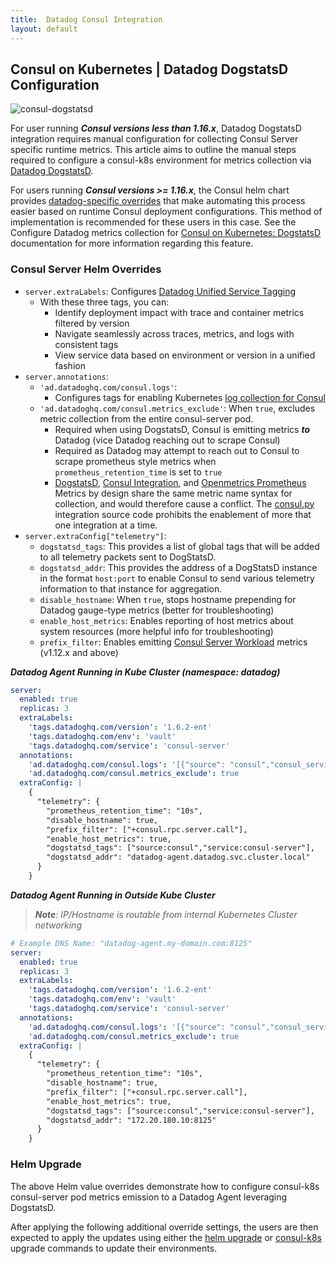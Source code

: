 ```yaml
---
title:  Datadog Consul Integration
layout: default
---
```


## Consul on Kubernetes | Datadog DogstatsD Configuration

![consul-dogstatsd](https://github.com/natemollica-nm/devops/assets/57850649/17848477-8c2d-4fc7-8709-95ecd3db4ba1)

For user running **_Consul versions less than 1.16.x_**, Datadog DogstatsD integration requires manual 
configuration for collecting Consul Server specific runtime metrics. This article aims to outline the 
manual steps required to configure a consul-k8s environment for metrics collection via [Datadog DogstatsD](https://docs.datadoghq.com/developers/dogstatsd/?tab=kubernetes).

For users running **_Consul versions >= 1.16.x_**, the Consul helm chart provides [datadog-specific overrides](https://github.com/hashicorp/consul-k8s/blob/02b8d33719e1958f5b272ef685b611414093a974/charts/consul/values.yaml#L663-L785)
that make automating this process easier based on runtime Consul deployment configurations. This method 
of implementation is recommended for these users in this case. See the Configure Datadog metrics collection
for [Consul on Kubernetes: DogstatsD](https://developer.hashicorp.com/consul/docs/k8s/deployment-configurations/datadog#dogstatsd) documentation for more information regarding this feature.

### Consul Server Helm Overrides

* `server.extraLabels`: Configures [Datadog Unified Service Tagging](https://docs.datadoghq.com/getting_started/tagging/unified_service_tagging/?tab=kubernetes)
    * With these three tags, you can:
        * Identify deployment impact with trace and container metrics filtered by version
        * Navigate seamlessly across traces, metrics, and logs with consistent tags
        * View service data based on environment or version in a unified fashion
* `server.annotations`:
    * `'ad.datadoghq.com/consul.logs'`:
        * Configures tags for enabling Kubernetes [log collection for Consul](https://docs.datadoghq.com/integrations/consul/?tab=containerized#log-collection)
    * `'ad.datadoghq.com/consul.metrics_exclude'`: When `true`, excludes metric collection from the entire consul-server pod.
        * Required when using DogstatsD, Consul is emitting metrics _**to**_ Datadog (vice Datadog reaching out to scrape Consul)
        * Required as Datadog may attempt to reach out to Consul to scrape prometheus style metrics when `prometheus_retention_time` is set to `true`
        * [DogstatsD](https://docs.datadoghq.com/developers/dogstatsd/?tab=kubernetes), [Consul Integration](https://docs.datadoghq.com/integrations/consul/?tab=containerized), and [Openmetrics Prometheus](https://docs.datadoghq.com/containers/kubernetes/prometheus/?tab=kubernetesadv2) Metrics by design share the same metric name syntax for collection, and would therefore cause a conflict. The [consul.py](https://github.com/DataDog/integrations-core/blob/07c04c5e9465ba1f3e0198830896d05923e81283/consul/datadog_checks/consul/consul.py#L55-L61) integration source code prohibits the enablement of more that one integration at a time.
* `server.extraConfig["telemetry"]`:
    *  `dogstatsd_tags`: This provides a list of global tags that will be added to all telemetry packets sent to DogStatsD.
    *  `dogstatsd_addr`: This provides the address of a DogStatsD instance in the format `host:port` to enable Consul to send various telemetry information to that instance for aggregation.
    *  `disable_hostname`: When `true`, stops hostname prepending for Datadog gauge-type metrics (better for troubleshooting)
    *  `enable_host_metrics`: Enables reporting of host metrics about system resources (more helpful info for troubleshooting)
    *  `prefix_filter`: Enables emitting [Consul Server Workload](https://developer.hashicorp.com/consul/docs/agent/telemetry#server-workload) metrics (v1.12.x and above)

_**Datadog Agent Running in Kube Cluster (namespace: datadog)**_
```yaml
server:
  enabled: true
  replicas: 3
  extraLabels:
    'tags.datadoghq.com/version': '1.6.2-ent'
    'tags.datadoghq.com/env': 'vault'
    'tags.datadoghq.com/service': 'consul-server'
  annotations:
    'ad.datadoghq.com/consul.logs': '[{"source": "consul","consul_service": "consul-server"}]'
    'ad.datadoghq.com/consul.metrics_exclude': true
  extraConfig: |
    {
      "telemetry": {
        "prometheus_retention_time": "10s",
        "disable_hostname": true,
        "prefix_filter": ["+consul.rpc.server.call"],
        "enable_host_metrics": true,
        "dogstatsd_tags": ["source:consul","service:consul-server"],
        "dogstatsd_addr": "datadog-agent.datadog.svc.cluster.local"
      }
    }
```

_**Datadog Agent Running in Outside Kube Cluster**_

> _**Note**: IP/Hostname is routable from internal Kubernetes Cluster networking_
```yaml
# Example DNS Name: "datadog-agent.my-domain.com:8125"
server:
  enabled: true
  replicas: 3
  extraLabels:
    'tags.datadoghq.com/version': '1.6.2-ent'
    'tags.datadoghq.com/env': 'vault'
    'tags.datadoghq.com/service': 'consul-server'
  annotations:
    'ad.datadoghq.com/consul.logs': '[{"source": "consul","consul_service": "consul-server"}]'
    'ad.datadoghq.com/consul.metrics_exclude': true
  extraConfig: |
    {
      "telemetry": {
        "prometheus_retention_time": "10s",
        "disable_hostname": true,
        "prefix_filter": ["+consul.rpc.server.call"],
        "enable_host_metrics": true,
        "dogstatsd_tags": ["source:consul","service:consul-server"],
        "dogstatsd_addr": "172.20.180.10:8125"
      }
    }
```

### Helm Upgrade

The above Helm value overrides demonstrate how to configure consul-k8s consul-server pod metrics emission to a Datadog Agent leveraging DogstatsD.

After applying the following additional override settings, the users are then expected to apply the updates using either the [helm upgrade](https://helm.sh/docs/helm/helm_upgrade/) or [consul-k8s](https://developer.hashicorp.com/consul/docs/k8s/k8s-cli#upgrade) upgrade commands to update their environments.